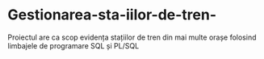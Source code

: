 # Gestionarea-sta-iilor-de-tren-
Proiectul are ca scop evidența stațiilor de tren din mai multe orașe folosind limbajele de programare SQL și PL/SQL
